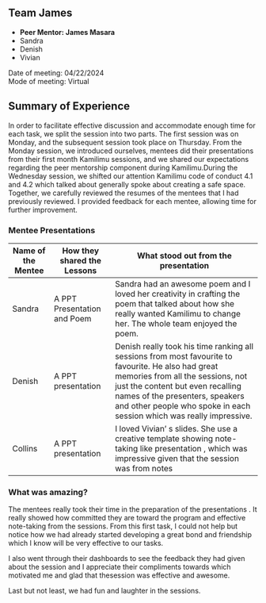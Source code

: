 ## Team James
- **Peer Mentor: James Masara**  
- Sandra  
- Denish
- Vivian

Date of meeting: 04/22/2024  
Mode of meeting: Virtual  

## Summary of Experience

In order to facilitate effective discussion and accommodate enough time for each task, we
split the session into two parts. The first session was on Monday, and the subsequent
session took place on Thursday. From the Monday session, we introduced ourselves,
mentees did their presentations from their first month Kamilimu sessions, and we shared
our expectations regarding the peer mentorship component during Kamilimu.During the
Wednesday session, we shifted our attention Kamilimu code of conduct 4.1 and 4.2 which
talked about generally spoke about creating a safe space. Together, we carefully reviewed
the resumes of the mentees that I had previously reviewed. I provided feedback for each
mentee, allowing time for further improvement.

### Mentee Presentations

| Name of the Mentee| How they shared the Lessons|What stood out from the presentation|
| ----------- | ----------- |------|
| Sandra |A PPT Presentation and Poem | Sandra had an awesome poem and I loved her creativity in crafting the poem that talked about how she really wanted Kamilimu to change her. The whole team enjoyed the poem.|
| Denish   | A PPT presentation     |  Denish really took his time ranking all sessions from most favourite to favourite. He also had great memories from all the sessions, not just the content but even recalling names of the presenters, speakers and other people who spoke in each session which was really impressive.|
|Collins|A PPT presentation|I loved Vivian’ s slides. She use a creative template showing note-taking like presentation , which was impressive given that the session was from notes|

### What was amazing?

The mentees really took their time in the preparation of the presentations . It really showed how committed they are toward the program and effective note-taking from the sessions. From this first task, I could not help but notice how we had already started developing a great bond and friendship which I know will be very effective to our tasks.

I also went through their dashboards to see the feedback they had given about the session and I appreciate their compliments towards which motivated me and glad that thesession was effective and awesome.

Last but not least, we had fun and laughter in the sessions.